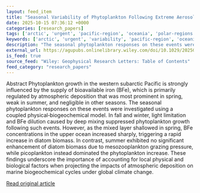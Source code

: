 ```yaml
---
layout: feed_item
title: "Seasonal Variability of Phytoplankton Following Extreme Aerosol Events in the Western Subarctic Pacific"
date: 2025-10-15 07:36:12 +0000
categories: [research_papers]
tags: ['arctic', 'urgent', 'pacific-region', 'oceania', 'polar-regions']
keywords: ['arctic', 'urgent', 'variability', 'pacific-region', 'oceania', 'polar-regions', 'phytoplankton', 'seasonal']
description: "The seasonal phytoplankton responses on these events were investigated using a coupled physical‐biogeochemical model"
external_url: https://agupubs.onlinelibrary.wiley.com/doi/10.1029/2025GL117114?af=R
is_feed: true
source_feed: "Wiley: Geophysical Research Letters: Table of Contents"
feed_category: "research_papers"
---
```


Abstract Phytoplankton growth in the western subarctic Pacific is strongly influenced by the supply of bioavailable iron (BFe), which is primarily regulated by atmospheric deposition that was most prominent in spring, weak in summer, and negligible in other seasons. The seasonal phytoplankton responses on these events were investigated using a coupled physical‐biogeochemical model. In fall and winter, light limitation and BFe dilution caused by deep mixing suppressed phytoplankton growth following such events. However, as the mixed layer shallowed in spring, BFe concentrations in the upper ocean increased sharply, triggering a rapid increase in diatom biomass. In contrast, summer exhibited no significant enhancement of diatom biomass due to mesozooplankton grazing pressure, while picoplankton instead dominated the phytoplankton increase. These findings underscore the importance of accounting for local physical and biological factors when projecting the impacts of atmospheric deposition on marine biogeochemical cycles under global climate change.

[Read original article](https://agupubs.onlinelibrary.wiley.com/doi/10.1029/2025GL117114?af=R)
